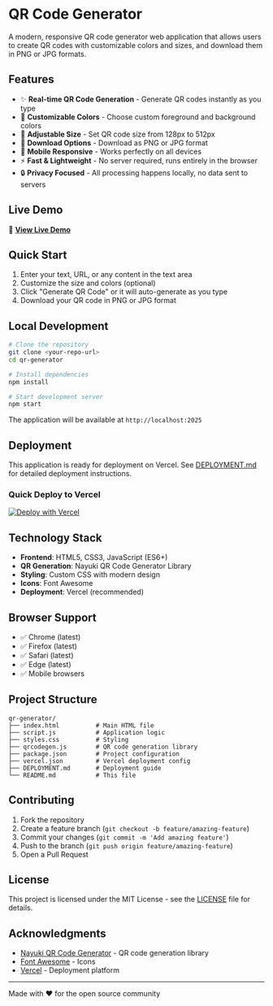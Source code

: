 # QR Code Generator

A modern, responsive QR code generator web application that allows users to create QR codes with customizable colors and sizes, and download them in PNG or JPG formats.

## Features

- ✨ **Real-time QR Code Generation** - Generate QR codes instantly as you type
- 🎨 **Customizable Colors** - Choose custom foreground and background colors
- 📏 **Adjustable Size** - Set QR code size from 128px to 512px
- 💾 **Download Options** - Download as PNG or JPG format
- 📱 **Mobile Responsive** - Works perfectly on all devices
- ⚡ **Fast & Lightweight** - No server required, runs entirely in the browser
- 🔒 **Privacy Focused** - All processing happens locally, no data sent to servers

## Live Demo

🚀 **[View Live Demo](https://your-project-name.vercel.app)**

## Quick Start

1. Enter your text, URL, or any content in the text area
2. Customize the size and colors (optional)
3. Click "Generate QR Code" or it will auto-generate as you type
4. Download your QR code in PNG or JPG format

## Local Development

```bash
# Clone the repository
git clone <your-repo-url>
cd qr-generator

# Install dependencies
npm install

# Start development server
npm start
```

The application will be available at `http://localhost:2025`

## Deployment

This application is ready for deployment on Vercel. See [DEPLOYMENT.md](./DEPLOYMENT.md) for detailed deployment instructions.

### Quick Deploy to Vercel

[![Deploy with Vercel](https://vercel.com/button)](https://vercel.com/new/clone?repository-url=<your-repo-url>)

## Technology Stack

- **Frontend**: HTML5, CSS3, JavaScript (ES6+)
- **QR Generation**: Nayuki QR Code Generator Library
- **Styling**: Custom CSS with modern design
- **Icons**: Font Awesome
- **Deployment**: Vercel (recommended)

## Browser Support

- ✅ Chrome (latest)
- ✅ Firefox (latest)
- ✅ Safari (latest)
- ✅ Edge (latest)
- ✅ Mobile browsers

## Project Structure

```
qr-generator/
├── index.html          # Main HTML file
├── script.js           # Application logic
├── styles.css          # Styling
├── qrcodegen.js        # QR code generation library
├── package.json        # Project configuration
├── vercel.json         # Vercel deployment config
├── DEPLOYMENT.md       # Deployment guide
└── README.md           # This file
```

## Contributing

1. Fork the repository
2. Create a feature branch (`git checkout -b feature/amazing-feature`)
3. Commit your changes (`git commit -m 'Add amazing feature'`)
4. Push to the branch (`git push origin feature/amazing-feature`)
5. Open a Pull Request

## License

This project is licensed under the MIT License - see the [LICENSE](LICENSE) file for details.

## Acknowledgments

- [Nayuki QR Code Generator](https://www.nayuki.io/page/qr-code-generator-library) - QR code generation library
- [Font Awesome](https://fontawesome.com/) - Icons
- [Vercel](https://vercel.com/) - Deployment platform

---

Made with ❤️ for the open source community